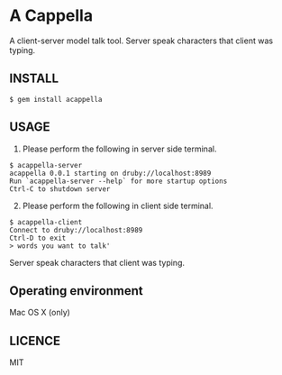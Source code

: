 # A Cappella

A client-server model talk tool. Server speak characters that client was typing.

## INSTALL

```
$ gem install acappella
```

## USAGE

1. Please perform the following in server side terminal.

```
$ acappella-server
acappella 0.0.1 starting on druby://localhost:8989
Run `acappella-server --help` for more startup options
Ctrl-C to shutdown server
```

2. Please perform the following in client side terminal.

```
$ acappella-client
Connect to druby://localhost:8989
Ctrl-D to exit
> words you want to talk'
```

Server speak characters that client was typing.

## Operating environment

Mac OS X (only)

## LICENCE

MIT
